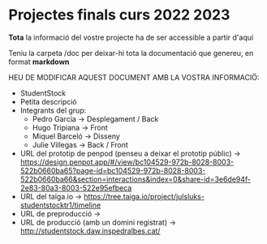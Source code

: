 # Projectes finals curs 2022 2023

**Tota** la informació del vostre projecte ha de ser accessible a partir d'aquí

Teniu la carpeta /doc per deixar-hi tota la documentació que genereu, en format __markdown__

HEU DE MODIFICAR AQUEST DOCUMENT AMB LA VOSTRA INFORMACIÖ:
* StudentStock
* Petita descripció
* Integrants del grup:
    - Pedro Garcia -> Desplegament / Back
    - Hugo Tripiana -> Front
    - Miquel Barceló -> Disseny
    - Julie Villegas -> Back / Front
* URL del prototip de penpod (penseu a deixar el prototip públic) -> https://design.penpot.app/#/view/bc104529-972b-8028-8003-522b0660ba65?page-id=bc104529-972b-8028-8003-522b0660ba66&section=interactions&index=0&share-id=3e6de94f-2e83-80a3-8003-522e95efbeca 
* URL del taiga.io -> https://tree.taiga.io/project/julsluks-studentstocktr1/timeline 
* URL de preproducció -> 
* URL de producció (amb un domini registrat) -> http://studentstock.daw.inspedralbes.cat/


